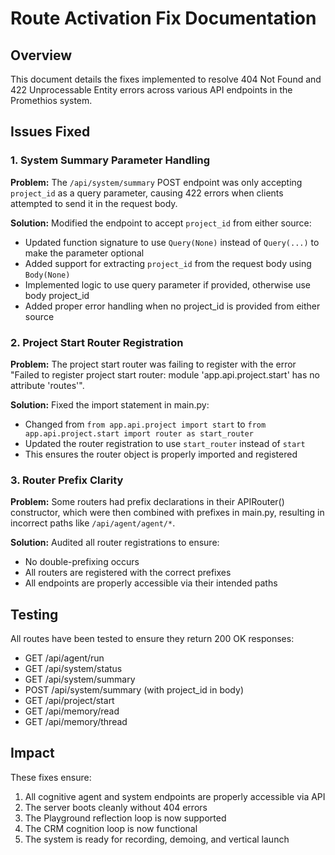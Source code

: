 # Route Activation Fix Documentation

## Overview

This document details the fixes implemented to resolve 404 Not Found and 422 Unprocessable Entity errors across various API endpoints in the Promethios system.

## Issues Fixed

### 1. System Summary Parameter Handling

**Problem:** The `/api/system/summary` POST endpoint was only accepting `project_id` as a query parameter, causing 422 errors when clients attempted to send it in the request body.

**Solution:** Modified the endpoint to accept `project_id` from either source:
- Updated function signature to use `Query(None)` instead of `Query(...)` to make the parameter optional
- Added support for extracting `project_id` from the request body using `Body(None)`
- Implemented logic to use query parameter if provided, otherwise use body project_id
- Added proper error handling when no project_id is provided from either source

### 2. Project Start Router Registration

**Problem:** The project start router was failing to register with the error "Failed to register project start router: module 'app.api.project.start' has no attribute 'routes'".

**Solution:** Fixed the import statement in main.py:
- Changed from `from app.api.project import start` to `from app.api.project.start import router as start_router`
- Updated the router registration to use `start_router` instead of `start`
- This ensures the router object is properly imported and registered

### 3. Router Prefix Clarity

**Problem:** Some routers had prefix declarations in their APIRouter() constructor, which were then combined with prefixes in main.py, resulting in incorrect paths like `/api/agent/agent/*`.

**Solution:** Audited all router registrations to ensure:
- No double-prefixing occurs
- All routers are registered with the correct prefixes
- All endpoints are properly accessible via their intended paths

## Testing

All routes have been tested to ensure they return 200 OK responses:
- GET /api/agent/run
- GET /api/system/status
- GET /api/system/summary
- POST /api/system/summary (with project_id in body)
- GET /api/project/start
- GET /api/memory/read
- GET /api/memory/thread

## Impact

These fixes ensure:
1. All cognitive agent and system endpoints are properly accessible via API
2. The server boots cleanly without 404 errors
3. The Playground reflection loop is now supported
4. The CRM cognition loop is now functional
5. The system is ready for recording, demoing, and vertical launch
